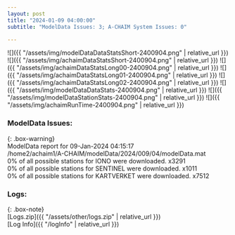```yaml
---
layout: post
title: "2024-01-09 04:00:00"
subtitle: "ModelData Issues: 3; A-CHAIM System Issues: 0"

---
```


![]({{ "/assets/img/modelDataDataStatsShort-2400904.png" | relative_url }})
![]({{ "/assets/img/achaimDataStatsShort-2400904.png" | relative_url }})
![]({{ "/assets/img/achaimDataStatsLong00-2400904.png" | relative_url }})
![]({{ "/assets/img/achaimDataStatsLong01-2400904.png" | relative_url }})
![]({{ "/assets/img/achaimDataStatsLong02-2400904.png" | relative_url }})
![]({{ "/assets/img/modelDataDataStats-2400904.png" | relative_url }})
![]({{ "/assets/img/modelDataStationStats-2400904.png" | relative_url }})
![]({{ "/assets/img/achaimRunTime-2400904.png" | relative_url }})


### ModelData Issues:  
  
{: .box-warning}  
 ModelData report for 09-Jan-2024 04:15:17   
 /home2/achaim1/A-CHAIM/modelData/2024/009/04/modelData.mat   
 0% of all possible stations for IONO were downloaded. x3291   
 0% of all possible stations for SENTINEL were downloaded. x1011   
 0% of all possible stations for KARTVERKET were downloaded. x7512   
  


### Logs:  
  
{: .box-note}  
[Logs.zip]({{ "/assets/other/logs.zip" | relative_url }})  
[Log Info]({{ "/logInfo" | relative_url }})  
